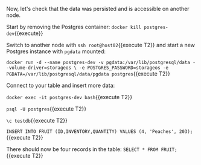 Now, let's check that the data was persisted and is accessible on another node.

Start by removing the Postgres container:
`docker kill postgres-dev`{{execute}}

Switch to another node with `ssh root@host02`{{execute T2}} and start a new Postgres instance with `pgdata` mounted:

`docker run -d --name postgres-dev -v pgdata:/var/lib/postgresql/data --volume-driver=storageos \
-e POSTGRES_PASSWORD=storageos -e PGDATA=/var/lib/postgresql/data/pgdata postgres`{{execute T2}}

Connect to your table and insert more data:

`docker exec -it postgres-dev bash`{{execute T2}}

`psql -U postgres`{{execute T2}}

`\c testdb`{{execute T2}}

`INSERT INTO FRUIT (ID,INVENTORY,QUANTITY) VALUES (4, 'Peaches', 203);`{{execute T2}}

There should now be four records in the table:
`SELECT * FROM FRUIT;`{{execute T2}}
